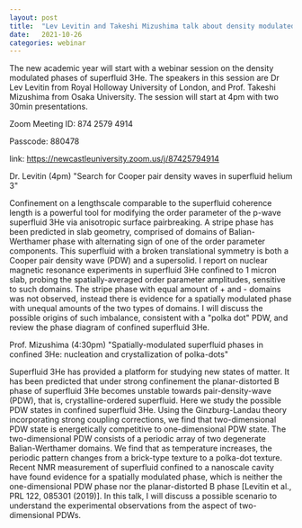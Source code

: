 ```yaml
---
layout: post
title:  "Lev Levitin and Takeshi Mizushima talk about density modulated phases of 3He at 4pm (UK)"
date:   2021-10-26
categories: webinar
---
```


The new academic year will start with a webinar session on the density modulated phases of superfluid 3He. The speakers in this session are Dr Lev Levitin 
from Royal Holloway University of London, and Prof. Takeshi Mizushima from Osaka University. The session will start at 4pm with two 30min presentations.

Zoom Meeting ID: 874 2579 4914

Passcode: 880478

link: https://newcastleuniversity.zoom.us/j/87425794914

 
 
  
Dr. Levitin (4pm)
"Search for Cooper pair density waves in superfluid helium 3"

Confinement on a lengthscale comparable to the superfluid coherence length is a powerful tool for modifying the order parameter of the p-wave superfluid 3He via anisotropic surface pairbreaking. A stripe phase has been predicted in slab geometry, comprised of domains of Balian-Werthamer phase with alternating sign of one of the order parameter components. This superfluid with a broken translational symmetry is both a Cooper pair density wave (PDW) and a supersolid. I report on nuclear magnetic resonance experiments in superfluid 3He confined to 1 micron slab, probing the spatially-averaged order parameter amplitudes, sensitive to such domains. The stripe phase with equal amount of + and - domains was not observed, instead there is evidence for a spatially modulated phase with unequal amounts of the two types of domains. I will discuss the possible origins of such imbalance, consistent with a "polka dot" PDW, and review the phase diagram of confined superfluid 3He.

Prof. Mizushima (4:30pm)
"Spatially-modulated superfluid phases in confined 3He: nucleation and crystallization of polka-dots"

Superfluid 3He has provided a platform for studying new states of matter. It has been predicted that under strong confinement the planar-distorted B phase of superfluid 3He becomes unstable towards pair-density-wave (PDW), that is, crystalline-ordered superfluid. Here we study the possible PDW states in confined superfluid 3He. Using the Ginzburg-Landau theory incorporating strong coupling corrections, we find that two-dimensional PDW state is energetically competitive to one-dimensional PDW state. The two-dimensional PDW consists of a periodic array of two degenerate Balian-Werthamer domains. We find that as temperature increases, the periodic pattern changes from a brick-type texture to a polka-dot texture. Recent NMR measurement of superfluid confined to a nanoscale cavity have found evidence for a spatially modulated phase, which is neither the one-dimensional PDW phase nor the planar-distorted B phase [Levitin et al., PRL 122, 085301 (2019)]. In this talk, I will discuss a possible scenario to understand the experimental observations from the aspect of two-dimensional PDWs.


